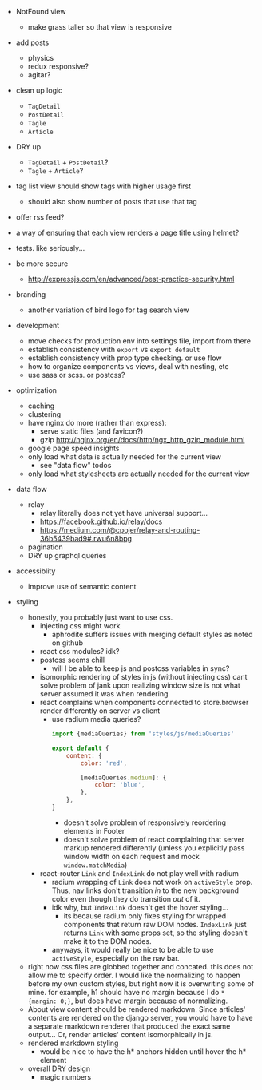 - NotFound view
    - make grass taller so that view is responsive
- add posts
    - physics
    - redux responsive?
    - agitar?

- clean up logic
    - `TagDetail`
    - `PostDetail`
    - `Tagle`
    - `Article`
- DRY up
    - `TagDetail` + `PostDetail`?
    - `Tagle` + `Article`?
- tag list view should show tags with higher usage first
    - should also show number of posts that use that tag
- offer rss feed?
- a way of ensuring that each view renders a page title using helmet?
- tests. like seriously...
- be more secure
    - http://expressjs.com/en/advanced/best-practice-security.html

- branding
    - another variation of bird logo for tag search view

- development
    - move checks for production env into settings file, import from there
    - establish consistency with `export` vs `export default`
    - establish consistency with prop type checking.  or use flow
    - how to organize components vs views, deal with nesting, etc
    - use sass or scss. or postcss?

- optimization
    - caching
    - clustering
    - have nginx do more (rather than express):
        - serve static files (and favicon?)
        - gzip http://nginx.org/en/docs/http/ngx_http_gzip_module.html
    - google page speed insights
    - only load what data is actually needed for the current view
        - see "data flow" todos
    - only load what stylesheets are actually needed for the current view

- data flow
    - relay
        - relay literally does not yet have universal support...
        - https://facebook.github.io/relay/docs
        - https://medium.com/@cpojer/relay-and-routing-36b5439bad9#.rwu6n8bpg
    - pagination
    - DRY up graphql queries

- accessiblity
    - improve use of semantic content

- styling
    - honestly, you probably just want to use css.
        - injecting css might work
            - aphrodite suffers issues with merging default styles as noted on github
        - react css modules? idk?
        - postcss seems chill
            - will I be able to keep js and postcss variables in sync?
        - isomorphic rendering of styles in js (without injecting css) cant solve problem of jank upon realizing window size is not what server assumed it was when rendering
        - react complains when components connected to store.browser render differently on server vs client
            - use radium media queries?
                ```js
                import {mediaQueries} from 'styles/js/mediaQueries'

                export default {
                    content: {
                        color: 'red',

                        [mediaQueries.medium]: {
                            color: 'blue',
                        },
                    },
                }
                ```
                - doesn't solve problem of responsively reordering elements in Footer
                - doesn't solve problem of react complaining that server markup rendered differently (unless you explicitly pass window width on each request and mock `window.matchMedia`)
        - react-router `Link` and `IndexLink` do not play well with radium
            - radium wrapping of `Link` does not work on `activeStyle` prop.  Thus, nav links don't transition *in* to the new background color even though they do transition *out* of it.
            - idk why, but `IndexLink` doesn't get the hover styling...
                - its because radium only fixes styling for wrapped components that return raw DOM nodes.  `IndexLink` just returns `Link` with some props set, so the styling doesn't make it to the DOM nodes.
            - anyways, it would really be nice to be able to use `activeStyle`, especially on the nav bar.
    - right now css files are globbed together and concated.  this does not allow me to specify order.  I would like the normalizing to happen before my own custom styles, but right now it is overwriting some of mine.  for example, h1 should have no margin because I do `* {margin: 0;}`, but does have margin because of normalizing.
    - About view content should be rendered markdown.  Since articles' contents are rendered on the django server, you would have to have a separate markdown renderer that produced the exact same output...  Or, render articles' content isomorphically in js.
    - rendered markdown styling
        - would be nice to have the h* anchors hidden until hover the h* element
    - overall DRY design
        - magic numbers
